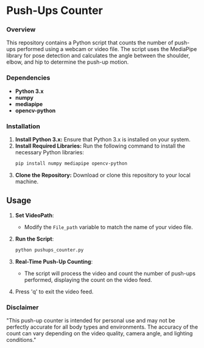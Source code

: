 # Push-Ups Counter

### Overview

This repository contains a Python script that counts the number of push-ups performed using a webcam or video file. The script uses the MediaPipe library for pose detection and calculates the angle between the shoulder, elbow, and hip to determine the push-up motion.

### Dependencies

- **Python 3.x**
- **numpy**
- **mediapipe**
- **opencv-python**

### Installation

1. **Install Python 3.x:** Ensure that Python 3.x is installed on your system.
2. **Install Required Libraries:** Run the following command to install the necessary Python libraries:
    ```bash
    pip install numpy mediapipe opencv-python
    ```
3. **Clone the Repository:** Download or clone this repository to your local machine.

## Usage

1. **Set VideoPath**:
   - Modify the `File_path` variable to match the name of your video file.

2. **Run the Script**:
    ```bash
    python pushups_counter.py
    ```

3. **Real-Time Push-Up Counting**:
   - The script will process the video and count the number of push-ups performed, displaying the count on the video feed.

4. Press 'q' to exit the video feed.

### Disclaimer

"This push-up counter is intended for personal use and may not be perfectly accurate for all body types and environments. The accuracy of the count can vary depending on the video quality, camera angle, and lighting conditions."
